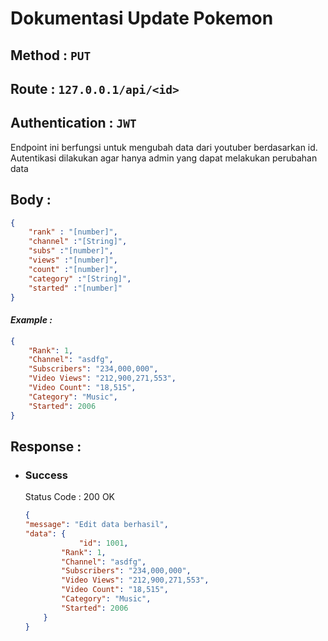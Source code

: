 # Dokumentasi Update Pokemon
## **Method :**  `PUT`
## **Route :**  `127.0.0.1/api/<id>`
## **Authentication :**  `JWT`
Endpoint ini berfungsi untuk mengubah data dari youtuber berdasarkan id. Autentikasi dilakukan agar hanya admin yang dapat melakukan perubahan data

## **Body :** 
```json
{
    "rank" : "[number]",
    "channel" :"[String]",
    "subs" :"[number]",
    "views" :"[number]",
    "count" :"[number]",
    "category" :"[String]",
    "started" :"[number]"
}
```
#### *Example :* 
```json
{
	"Rank": 1,
	"Channel": "asdfg",
	"Subscribers": "234,000,000",
	"Video Views": "212,900,271,553",
	"Video Count": "18,515",
	"Category": "Music",
	"Started": 2006
}
```

## **Response :**

- ### **Success**
    Status Code : 200 OK
    ```json
    {
    "message": "Edit data berhasil",
    "data": {
        	    "id": 1001,
		    "Rank": 1,
		    "Channel": "asdfg",
		    "Subscribers": "234,000,000",
		    "Video Views": "212,900,271,553",
		    "Video Count": "18,515",
		    "Category": "Music",
		    "Started": 2006
        }
    }   
    ```
